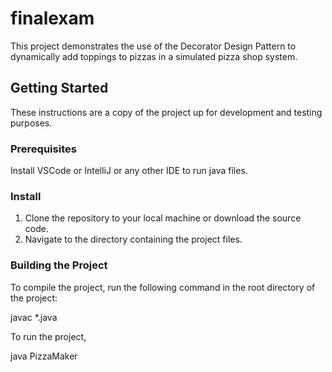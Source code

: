 # finalexam

This project demonstrates the use of the Decorator Design Pattern to dynamically add toppings to pizzas in a simulated pizza shop system.

## Getting Started

These instructions are a copy of the project up for development and testing purposes.

### Prerequisites

Install VSCode or IntelliJ or any other IDE to run java files.


### Install

1. Clone the repository to your local machine or download the source code.
2. Navigate to the directory containing the project files.

### Building the Project

To compile the project, run the following command in the root directory of the project:

javac *.java

To run the project,

java PizzaMaker


